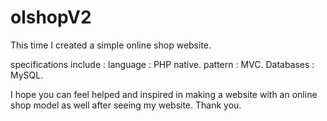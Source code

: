 # olshopV2
This time I created a simple online shop website.

specifications include :
language : PHP native.
pattern : MVC.
Databases : MySQL.

I hope you can feel helped and inspired in making a website with an online shop model as well after seeing my website.
Thank you.
